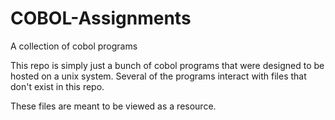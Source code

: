 # COBOL-Assignments
A collection of cobol programs

This repo is simply just a bunch of cobol programs that were designed to be hosted on a unix system. Several of the programs interact with files that don't exist in this repo.

These files are meant to be viewed as a resource.
